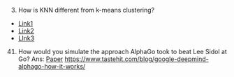 3. How is KNN different from k-means clustering?
* [Link1](https://www.quora.com/How-is-the-k-nearest-neighbor-algorithm-different-from-k-means-clustering)
* [Link2](https://home.deib.polimi.it/matteucc/Clustering/tutorial_html/kmeans.html)
* [LInk3](https://sites.google.com/site/dataclusteringalgorithms/k-means-clustering-algorithm)
41. How would you simulate the approach AlphaGo took to beat Lee Sidol at Go?
Ans: 
[Paper](https://www.nature.com/articles/nature16961)
https://www.tastehit.com/blog/google-deepmind-alphago-how-it-works/

 


